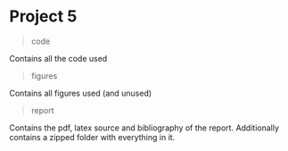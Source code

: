 # Project 5

>code

Contains all the code used

>figures

Contains all figures used (and unused)

>report

Contains the pdf, latex source and bibliography of the report. Additionally contains a zipped folder with everything in it.